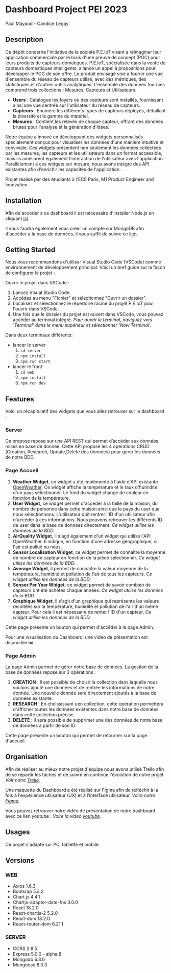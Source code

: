 # Dashboard Project PEI 2023
Paul Mayaud - Candice Legay

## Description

Ce dépôt concerne l'initiative de la société P.E.IoT visant à réimaginer leur application commerciale par le biais d'une preuve de concept (POC) pour leurs produits de capteurs domotiques. P.E.IoT, spécialisée dans la vente de capteurs domestiques intelligents, a lancé un appel à propositions pour développer le POC de son offre. Le produit envisagé vise à fournir une vue d'ensemble du réseau de capteurs utilisé, avec des métriques, des statistiques et d'autres outils analytiques. L'ensemble des données fournies comprend trois collections : Mesures, Capteurs et Utilisateurs.

- **Users**  : Catalogue les foyers où des capteurs sont installés, fournissant ainsi une vue centrée sur l'utilisateur du réseau de capteurs.
- **Capteurs** : Enumère les différents types de capteurs déployés, détaillant la diversité et la gamme du matériel.
- **Mesures** : Contient les relevés de chaque capteur, offrant des données brutes pour l'analyse et la génération d'idées.

Notre équipe a innové en développant des widgets personnalisés spécialement conçus pour visualiser les données d'une manière intuitive et conviviale. Ces widgets présentent non seulement les données collectées par les mesures, les capteurs et les utilisateurs dans un format accessible, mais ils améliorent également l'interaction de l'utilisateur avec l'application. Parallèlement à ces widgets sur mesure, nous avons intégré des API existantes afin d'enrichir les capacités de l'application.

Projet réalisé par des étudiants à l'ECE Paris, M1 Product Engineer and Innovation.


## Installation

Afin de'accéder à ce dashboard il est nécessaire d'installer Node.js en cliquant [ici](https://nodejs.org/en).

Il vous faudra également vous créer un compte sur MongoDB afin d'accéder à la base de données, il vous suffit de suivre ce [lien](https://www.mongodb.com/fr-fr/cloud/atlas/register).

## Getting Started

Nous vous recommandons d'utiliser Visual Studio Code (VSCode) comme environnement de développement principal. Voici un bref guide sur la façon de configurer le projet :

Ouvrir le projet dans VSCode :

1. Lancez Visual Studio Code.
2. Accédez au menu "Fichier" et sélectionnez "Ouvrir un dossier".
3. Localisez et sélectionnez le répertoire racine du projet P.E.IoT pour l'ouvrir dans VSCode.
4. Une fois que le dossier du projet est ouvert dans VSCode, vous pouvez accéder au terminal intégré.
*Pour ouvrir le terminal, naviguez vers 'Terminal' dans le menu supérieur et sélectionner 'New Terminal'.*

Dans deux terminaux différents:

- lancer le server
    1. `cd server`
    1. `npm install`
    1. `npm run start`
- lancer le front 
    1. `cd web` 
    1. `npm install`
    1. `npm run dev`

## Features

Voici un récapitulatif des widgets que vous allez retrouver sur le dashboard : 

### **Server**

Ce propose repose sur une API REST qui permet d’accéder aux données mises en base de donnée. Cette API propose les 4 opérations CRUD (Creation, Research, Update,Delete des données) pour gerer les données de notre BDD.

### **Page Accueil**

   1. **Weather Widget**, ce widget a été implémenté à l'aide d'API existante [OpenWeather](https://openweathermap.org/api). Ce widget affiche la température et le taux d'humidité d'un pays sélectionner. Le fond du widget change de couleur en fonction de la température.
   1. **User Widget**, ce widget permet d'accéder à la taille de la maison, du nombre de personne dans cette maison ainsi que le pays du user que nous sélectionnons. L'utilisateur doit rentrer l'ID d'un utilisateur afin d'accéder à ces informations. Nous pouvons retrouver les différents ID de user dans la base de données directement.
   *Ce widget utilise les données de la BDD.*
   1. **AirQuality Widget**, il s'agit également d'un widget qui utilise l'API OpenWeather. Il indique, en fonction d'une adresse géographique, si l'air est pollué ou nous. 
   1. **Sensor Localisation Widget**, ce widget permet de connaître la moyenne de nombre de capteur en fonction de la pièce sélectionner. 
   *Ce widget utilise les données de la BDD.*
   1. **Average Widget**, il permet de connaître la valeur moyenne de la température, humidité et pollution de l'air de tous les capteurs. 
   *Ce widget utilise les données de la BDD.*
   1. **Sensor Per Year Widget**, ce widget permet de savoir combien de capteurs ont été achetés chaque années.
   *Ce widget utilise les données de la BDD.*
   1. **Graphique Widget**, il s'agit d'un graphique qui représente les valeurs récoltées sur la température, humidité et pollution de l'air d'un même capteur. Pour cela il est nécessaire de renter l'ID d'un capteur.
   *Ce widget utilise les données de la BDD.*

Cette page présente un bouton qui permet d'accéder à la page Admin.

Pour une visualisation du Dashboard, une vidéo de présentation est disponible **ici**.


### **Page Admin**

La page Admin permet de gérer notre base de données. La gestion de la base de données repose sur 3 opérations : 

   1. **CREATION** : Il est possible de choisir la collection dans laquelle nous voulons ajouté une données et de rentrée les informations de notre donnée. Une nouvelle donnée sera directement ajoutés à la base de données existante.
   1. **RESEARCH** : En choississant uen collection, cette opération permettera d'afficher toutes les données existentes dans notre base de données dans cette collection précise.
   1. **DELETE** : Il sera possible de supprimer une des données de notre base de données à partir de son ID.

Cette page présente un bouton qui permet de retourner sur la page d'accueil.

## Organisation

Afin de réaliser au mieux notre projet d'équipe nous avons utilisé Trello afin de se répartir les tâches et de suivre en continue l'évolution de notre projet. 
*Voir notre [Trello](https://trello.com/invite/b/M86vdpzI/ATTIc2bd829423e4bc87dc58be34f03e590628921D5C/projet-techweb).*

Une maquette du Dashboard a été réalisé sur Figma afin de réfléchir à la fois à l'expérience utilisateur (UX) et à l’interface utilisateur.
*Voire notre [Figma](https://www.figma.com/file/0iyKRcxl6SC1DxS4V1JtF7/Prototype-Tech-Web?type=design&node-id=1%3A2&mode=design&t=0gSPIYWpUlXoCwbk-1).*

Vous pouvez retrouver notre vidéo de présentation de notre dashboard avec ce lien youtube : *Voire la video [youtube](https://youtu.be/gDCfefizPrY).*

## Usages

Ce projet s'adapte sur PC, tablette et mobile.

## Versions

### **WEB**

- Axios 1.6.3
- Bootsrap 5.3.2
- Chart.js 4.4.1
- Chartjs-adapter-date-fns 3.0.0
- React 18.2.0
- React-chartjs-2 5.2.0
- React-dom 18.2.0
- React-router-dom 6.21.1

### **SERVER**

- CORS 2.8.5
- Express 5.0.0 - alpha.8
- Mongodb 6.3.0
- Mongoose 8.0.3